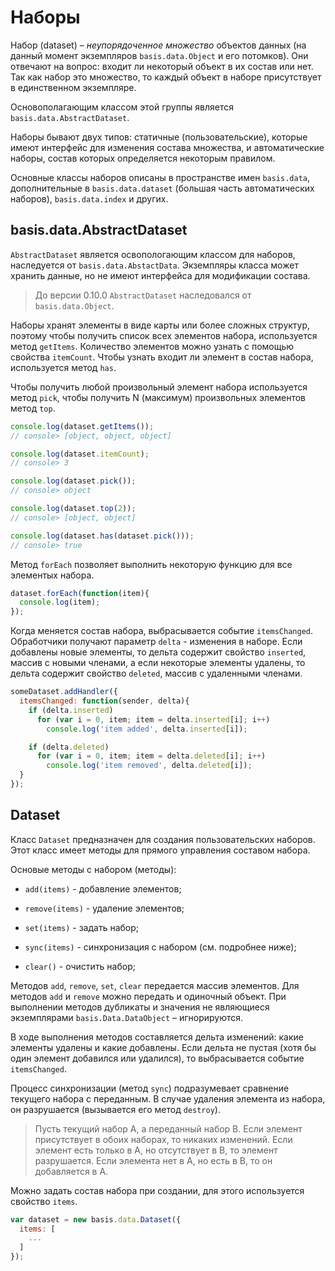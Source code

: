 # Наборы

Набор (dataset) – *неупорядоченное множество* объектов данных (на данный момент экземпляров `basis.data.Object` и его потомков). Они отвечают на вопрос: входит ли некоторый объект в их состав или нет. Так как набор это множество, то каждый объект в наборе присутствует в единственном экземпляре.

Основополагающим классом этой группы является `basis.data.AbstractDataset`.

Наборы бывают двух типов: статичные (пользовательские), которые имеют интерфейс для изменения состава множества, и автоматические наборы, состав которых определяется некоторым правилом.

Основные классы наборов описаны в пространстве имен `basis.data`, дополнительные в `basis.data.dataset` (большая часть автоматических наборов), `basis.data.index` и других.

## basis.data.AbstractDataset

`AbstractDataset` является освопологающим классом для наборов, наследуется от `basis.data.AbstactData`. Экземпляры класса может хранить данные, но не имеют интерфейса для модификации состава.

> До версии 0.10.0 `AbstractDataset` наследовался от `basis.data.Object`.

Наборы хранят элементы в виде карты или более сложных структур, поэтому чтобы получить список всех элементов набора, используется метод `getItems`. Количество элементов можно узнать с помощью свойства `itemCount`. Чтобы узнать входит ли элемент в состав набора, используется метод `has`.

Чтобы получить любой произвольный элемент набора используется метод `pick`, чтобы получить N (максимум) произвольных элементов метод `top`.

```js
console.log(dataset.getItems());
// console> [object, object, object]

console.log(dataset.itemCount);
// console> 3

console.log(dataset.pick());
// console> object

console.log(dataset.top(2));
// console> [object, object]

console.log(dataset.has(dataset.pick()));
// console> true
```

Метод `forEach` позволяет выполнить некоторую функцию для все элементых набора.

```js
dataset.forEach(function(item){
  console.log(item);
});
```

Когда меняется состав набора, выбрасывается событие `itemsChanged`. Обработчики получают параметр `delta` - изменения в наборе. Если добавлены новые элементы, то дельта содержит свойство `inserted`, массив с новыми членами, а если некоторые элементы удалены, то дельта содержит свойство `deleted`, массив с удаленными членами.

```js
someDataset.addHandler({
  itemsChanged: function(sender, delta){
    if (delta.inserted)
      for (var i = 0, item; item = delta.inserted[i]; i++)
        console.log('item added', delta.inserted[i]);

    if (delta.deleted)
      for (var i = 0, item; item = delta.deleted[i]; i++)
        console.log('item removed', delta.deleted[i]);
  }
});
```

## Dataset

Класс `Dataset` предназначен для создания пользовательских наборов. Этот класс имеет методы для прямого управления составом набора.

Основые методы с набором (методы):

  * `add(items)` - добавление элементов; 

  * `remove(items)` - удаление элементов;

  * `set(items)` - задать набор;

  * `sync(items)` - синхронизация с набором (см. подробнее ниже);

  * `clear()` - очистить набор;

Методов `add`, `remove`, `set`, `clear` передается массив элементов. Для методов `add` и `remove` можно передать и одиночный объект. При выполнении методов дубликаты и значения не являющиеся экземплярами `basis.Data.DataObject` – игнорируются.

В ходе выполнения методов составляется дельта изменений: какие элементы удалены и какие добавлены. Если дельта не пустая (хотя бы один элемент добавился или удалился), то выбрасывается событие `itemsChanged`.

Процесс синхронизации (метод `sync`) подразумевает сравнение текущего набора с переданным. В случае удаления элемента из набора, он разрушается (вызывается его метод `destroy`).

> Пусть текущий набор A, а переданный набор B. Если элемент присутствует в обоих наборах, то никаких изменений. Если элемент есть только в A, но отсутствует в B, то элемент разрушается. Если элемента нет в A, но есть в B, то он добавляется в A.

Можно задать состав набора при создании, для этого используется свойство `items`.

```js
var dataset = new basis.data.Dataset({
  items: [
    ...
  ]
});
```
